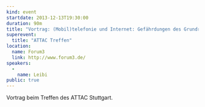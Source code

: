 ```yaml
---
kind: event
startdate: 2013-12-13T19:30:00
duration: 90m
title: "Vortrag: (Mobil)telefonie und Internet: Gefährdungen des Grundrechts auf informationelle Selbstbestimmung - Wie weit reichen persönliche Schutzmaßnahmen?"
superevent:
  title: "ATTAC Treffen"
location:
  name: Forum3
  link: http://www.forum3.de/
speakers:
  -
    name: Leibi
public: true
---
```

Vortrag beim Treffen des ATTAC Stuttgart.
